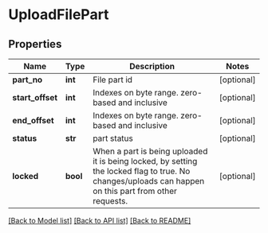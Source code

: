 # UploadFilePart

## Properties
Name | Type | Description | Notes
------------ | ------------- | ------------- | -------------
**part_no** | **int** | File part id | [optional] 
**start_offset** | **int** | Indexes on byte range. zero-based and inclusive | [optional] 
**end_offset** | **int** | Indexes on byte range. zero-based and inclusive | [optional] 
**status** | **str** | part status | [optional] 
**locked** | **bool** | When a part is being uploaded it is being locked, by setting the locked flag to true. No changes/uploads can happen on this part from other requests. | [optional] 

[[Back to Model list]](../README.md#documentation-for-models) [[Back to API list]](../README.md#documentation-for-api-endpoints) [[Back to README]](../README.md)


